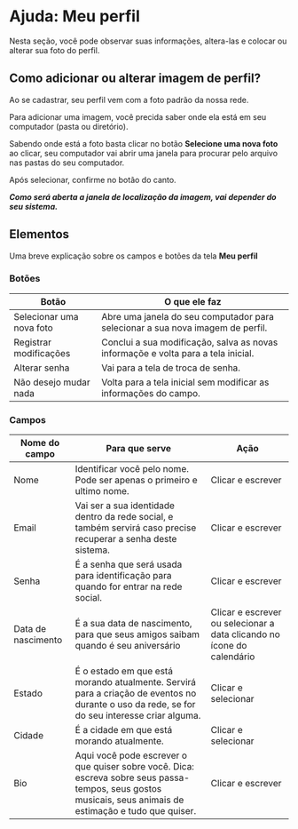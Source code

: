 # Ajuda: Meu perfil

Nesta seção, você pode observar suas informações, altera-las e colocar ou alterar sua foto do perfil.

## Como adicionar ou alterar imagem de perfil?

Ao se cadastrar, seu perfil vem com a foto padrão da nossa rede.

Para adicionar uma imagem, você precida saber onde ela está em seu computador
(pasta ou diretório).

Sabendo onde está a foto basta clicar no botão **Selecione uma nova foto**
ao clicar, seu computador vai abrir uma janela para procurar pelo arquivo nas pastas do seu computador.

Após selecionar, confirme no botão do canto.

***Como será aberta a janela de localização da imagem, vai depender do seu sistema.***

## Elementos

Uma breve explicação sobre os campos e botões da tela **Meu perfil**

### Botões

| Botão                    | O que ele faz                                                                     |
|--------------------------|-----------------------------------------------------------------------------------|
| Selecionar uma nova foto | Abre uma janela do seu computador para selecionar a sua nova imagem de perfil.    |
| Registrar modificações   | Conclui a sua modificação, salva as novas informaçõe e volta para a tela inicial. |
| Alterar senha            | Vai para a tela de troca de senha.                                                |
| Não desejo mudar nada    | Volta para a tela inicial sem modificar as informações do campo.                  |

### Campos

| Nome do campo      | Para que serve                                                                                                                                             | Ação                                                                   |
|--------------------|------------------------------------------------------------------------------------------------------------------------------------------------------------|------------------------------------------------------------------------|
| Nome               | Identificar você pelo nome. Pode ser apenas o primeiro e ultimo nome.                                                                                      | Clicar e escrever                                                      |
| Email              | Vai ser a sua identidade dentro da rede social, e também servirá caso precise recuperar a senha deste sistema.                                             | Clicar e escrever                                                      |
| Senha              | É a senha que será usada para identificação para quando for entrar na rede social.                                                                         | Clicar e escrever                                                      |
| Data de nascimento | É a sua data de nascimento, para que seus amigos saibam quando é seu aniversário                                                                           | Clicar e escrever ou selecionar a data clicando no ícone do calendário |
| Estado             | É o estado em que está morando atualmente. Servirá para a criação de eventos no durante o uso da rede, se for do seu interesse criar alguma.               | Clicar e selecionar                                                    |
| Cidade             | É a cidade em que está morando atualmente.                                                                                                                 | Clicar e selecionar                                                    |
| Bio                | Aqui você pode escrever o que quiser sobre você. Dica: escreva sobre seus passa-tempos, seus gostos musicais, seus animais de estimação e tudo que quiser. | Clicar e escrever                                                      |
